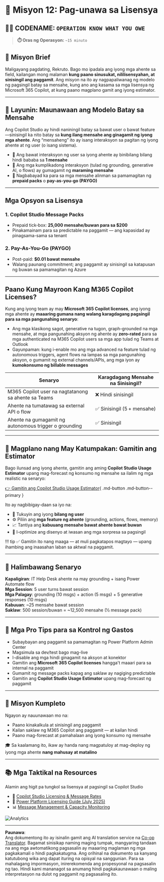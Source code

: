 <!--
CO_OP_TRANSLATOR_METADATA:
{
  "original_hash": "6f05e50f132514dcd264bd48fae3f1ef",
  "translation_date": "2025-10-22T19:57:09+00:00",
  "source_file": "docs/recruit/12-understanding-licensing/README.md",
  "language_code": "tl"
}
-->
# 🚨 Misyon 12: Pag-unawa sa Lisensya

## 🕵️‍♂️ CODENAME: `OPERATION KNOW WHAT YOU OWE`

> **⏱️ Oras ng Operasyon:** `~15 minuto`

## 🎯 Misyon Brief

Maligayang pagdating, Rekruto. Bago mo ipadala ang iyong mga ahente sa field, kailangan mong malaman **kung paano sinusukat, nililisensyahan, at sinisingil ang paggamit**. Ang misyon na ito ay nagpapaliwanag ng modelo ng pagsingil batay sa mensahe, kung ano ang kasama sa mga lisensya ng Microsoft 365 Copilot, at kung paano magplano gamit ang iyong estimator.

---

## 🎯 Layunin: Maunawaan ang Modelo Batay sa Mensahe

Ang Copilot Studio ay hindi naniningil batay sa bawat user o bawat feature—sinisingil ka nito batay sa **kung ilang mensahe ang ginagamit ng iyong mga ahente**. Ang “mensaheng” ito ay isang interaksyon sa pagitan ng iyong ahente at ng user (o isang sistema).

- 💬 Ang bawat interaksyon ng user sa iyong ahente ay binibilang bilang hindi bababa sa **1 mensahe**
- 🔄 Ang mga kumplikadong interaksyon (tulad ng grounding, generative AI, o flows) ay gumagamit ng **maraming mensahe**
- 💼 Nagbabayad ka para sa mga mensahe alinman sa pamamagitan ng **prepaid packs** o **pay-as-you-go (PAYGO)**

---

## Mga Opsyon sa Lisensya

### 1. **Copilot Studio Message Packs**

- Prepaid tick-box: **25,000 mensahe/buwan para sa $200**
- Pinakamainam para sa predictable na paggamit — ang kapasidad ay pinagsama-sama sa tenant

### 2. **Pay-As-You-Go (PAYGO)**

- Post-paid: **$0.01 bawat mensahe**
- Walang paunang commitment; ang paggamit ay sinisingil sa katapusan ng buwan sa pamamagitan ng Azure

---

## Paano Kung Mayroon Kang M365 Copilot Licenses?

Kung ang iyong team ay may **Microsoft 365 Copilot licenses**, ang iyong mga ahente ay **maaaring gumana nang walang karagdagang pagsingil para sa mga pangunahing senaryo**:

- Ang mga klasikong sagot, generative na tugon, graph-grounded na mga mensahe, at mga pangunahing aksyon ng ahente ay **zero-rated** para sa mga authenticated na M365 Copilot users sa mga app tulad ng Teams at Outlook  
- Gayunpaman: kung i-enable mo ang mga advanced na feature tulad ng autonomous triggers, agent flows na lampas sa mga pangunahing aksyon, o gumamit ng external channels/APIs, ang mga iyon ay **kumokonsumo ng billable messages**

| Senaryo                                     | Karagdagang Mensahe na Sinisingil?           |
|---------------------------------------------|----------------------------------------------|
| M365 Copilot user na nagtatanong sa ahente sa Teams | ❌ Hindi sinisingil                           |
| Ahente na tumatawag sa external API o flow | ✅ Sinisingil (5 + mensahe)                   |
| Ahente na gumagamit ng autonomous trigger o grounding | ✅ Sinisingil                                 |

---

## 🧮 Magplano nang May Katumpakan: Gamitin ang Estimator

Bago ilunsad ang iyong ahente, gamitin ang aming **Copilot Studio Usage Estimator** upang mag-forecast ng konsumo ng mensahe sa ilalim ng mga realistic na senaryo:

[👉 Gamitin ang Copilot Studio Usage Estimator](https://aka.ms/mcs-estimator){ .md-button .md-button--primary }

Ito ay nagbibigay-daan sa iyo na:

- 🔢 Tukuyin ang iyong **bilang ng user**
- ⚙️ Piliin ang **mga feature ng ahente** (grounding, actions, flows, memory)
- 📈 Tantiya ang **kabuuang mensahe bawat ahente bawat buwan**
- 🧠 I-optimize ang disenyo at iwasan ang mga sorpresa sa pagsingil

!!! tip
    ✅ Gamitin ito nang maaga — at muli pagkatapos magtayo — upang ihambing ang inaasahan laban sa aktwal na paggamit.

---

## 💼 Halimbawang Senaryo

**Kapaligiran**: IT Help Desk ahente na may grounding + isang Power Automate flow  
**Mga Session**: 5 user turns bawat session  
**Mga Palagay**: grounding (10 msgs) + action (5 msgs) + 5 generative responses (10 msgs)  
**Kabuuan**: ~25 mensahe bawat session  
**Saklaw**: 500 session/buwan = ~12,500 mensahe (½ message pack)

---

## 🧠 Mga Pro Tips para sa Kontrol ng Gastos

- Subaybayan ang paggamit sa pamamagitan ng Power Platform Admin Center
- Magsimula sa dev/test bago mag-live
- I-disable ang mga hindi ginagamit na aksyon at konektor
- Gamitin ang **Microsoft 365 Copilot licenses** hangga't maaari para sa internal na paggamit
- Gumamit ng message packs kapag ang saklaw ay nagiging predictable
- Gamitin ang **Copilot Studio Usage Estimator** upang mag-forecast ng paggamit

---

## 🏁 Misyon Kumpleto

Ngayon ay nauunawaan mo na:

- Paano kinakalkula at sinisingil ang paggamit
- Kailan saklaw ng M365 Copilot ang paggamit — at kailan hindi
- Paano mag-forecast at pamahalaan ang iyong konsumo ng mensahe

🎓 Sa kaalamang ito, ikaw ay handa nang magpatuloy at mag-deploy ng iyong mga ahente **nang mahusay at matalino**

---

## 📚 Mga Taktikal na Resources

Alamin ang higit pa tungkol sa lisensya at pagsingil sa Copilot Studio

- 📄 [Copilot Studio Licensing & Message Rates](https://learn.microsoft.com/microsoft-copilot-studio/billing-licensing?WT.mc_id=power-170631-apdunnam)
- 📘 [Power Platform Licensing Guide (July 2025)](https://cdn-dynmedia-1.microsoft.com/is/content/microsoftcorp//microsoft/bade/documents/products-and-services/en-us/bizapps/Power-Platform-Licensing-Guide-July-2025.pdf?WT.mc_id=power-170631-apdunnam)
- 📊 [Message Management & Capacity Monitoring](https://learn.microsoft.com/power-platform/admin/manage-copilot-studio-messages-capacity?WT.mc_id=power-170631-apdunnam)

<!-- markdownlint-disable-next-line MD033 -->
<img src="https://m365-visitor-stats.azurewebsites.net/agent-academy/recruit/12-understanding-licensing" alt="Analytics" />

---

**Paunawa**:  
Ang dokumentong ito ay isinalin gamit ang AI translation service na [Co-op Translator](https://github.com/Azure/co-op-translator). Bagamat sinisikap naming maging tumpak, mangyaring tandaan na ang mga awtomatikong pagsasalin ay maaaring maglaman ng mga pagkakamali o hindi pagkakatugma. Ang orihinal na dokumento sa kanyang katutubong wika ang dapat ituring na opisyal na sanggunian. Para sa mahalagang impormasyon, inirerekomenda ang propesyonal na pagsasalin ng tao. Hindi kami mananagot sa anumang hindi pagkakaunawaan o maling interpretasyon na dulot ng paggamit ng pagsasaling ito.